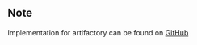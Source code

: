 ## Note

Implementation for artifactory can be found on [GitHub](https://github.com/ovh/cds/tree/master/contrib/integrations/artifactory)
